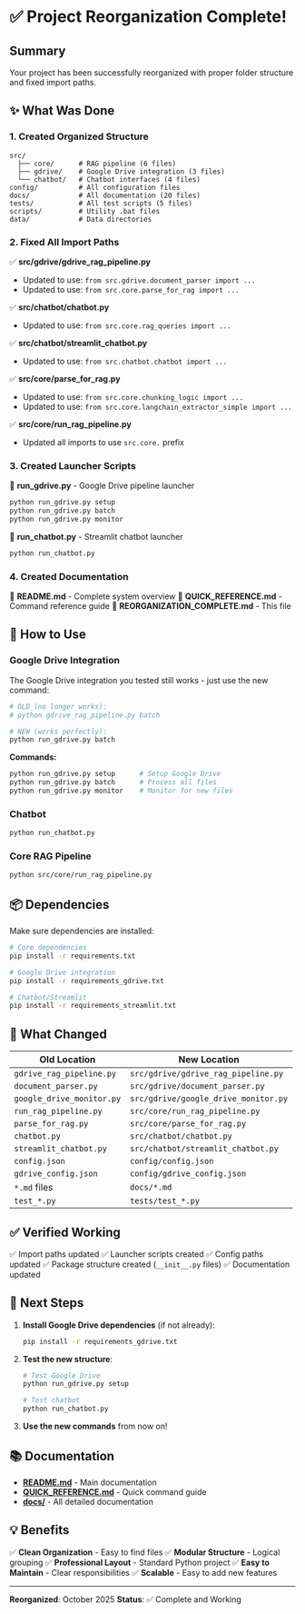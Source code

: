 # ✅ Project Reorganization Complete!

## Summary

Your project has been successfully reorganized with proper folder structure and fixed import paths.

## ✨ What Was Done

### 1. Created Organized Structure
```
src/
  ├── core/      # RAG pipeline (6 files)
  ├── gdrive/    # Google Drive integration (3 files)
  └── chatbot/   # Chatbot interfaces (4 files)
config/          # All configuration files
docs/            # All documentation (20 files)
tests/           # All test scripts (5 files)
scripts/         # Utility .bat files
data/            # Data directories
```

### 2. Fixed All Import Paths

✅ **src/gdrive/gdrive_rag_pipeline.py**
- Updated to use: `from src.gdrive.document_parser import ...`
- Updated to use: `from src.core.parse_for_rag import ...`

✅ **src/chatbot/chatbot.py**
- Updated to use: `from src.core.rag_queries import ...`

✅ **src/chatbot/streamlit_chatbot.py**
- Updated to use: `from src.chatbot.chatbot import ...`

✅ **src/core/parse_for_rag.py**
- Updated to use: `from src.core.chunking_logic import ...`
- Updated to use: `from src.core.langchain_extractor_simple import ...`

✅ **src/core/run_rag_pipeline.py**
- Updated all imports to use `src.core.` prefix

### 3. Created Launcher Scripts

📄 **run_gdrive.py** - Google Drive pipeline launcher
```bash
python run_gdrive.py setup
python run_gdrive.py batch
python run_gdrive.py monitor
```

📄 **run_chatbot.py** - Streamlit chatbot launcher
```bash
python run_chatbot.py
```

### 4. Created Documentation

📄 **README.md** - Complete system overview
📄 **QUICK_REFERENCE.md** - Command reference guide
📄 **REORGANIZATION_COMPLETE.md** - This file

## 🚀 How to Use

### Google Drive Integration

The Google Drive integration you tested still works - just use the new command:

```bash
# OLD (no longer works):
# python gdrive_rag_pipeline.py batch

# NEW (works perfectly):
python run_gdrive.py batch
```

**Commands:**
```bash
python run_gdrive.py setup      # Setup Google Drive
python run_gdrive.py batch      # Process all files
python run_gdrive.py monitor    # Monitor for new files
```

### Chatbot

```bash
python run_chatbot.py
```

### Core RAG Pipeline

```bash
python src/core/run_rag_pipeline.py
```

## 📦 Dependencies

Make sure dependencies are installed:

```bash
# Core dependencies
pip install -r requirements.txt

# Google Drive integration
pip install -r requirements_gdrive.txt

# Chatbot/Streamlit
pip install -r requirements_streamlit.txt
```

## 🔧 What Changed

| Old Location | New Location |
|-------------|--------------|
| `gdrive_rag_pipeline.py` | `src/gdrive/gdrive_rag_pipeline.py` |
| `document_parser.py` | `src/gdrive/document_parser.py` |
| `google_drive_monitor.py` | `src/gdrive/google_drive_monitor.py` |
| `run_rag_pipeline.py` | `src/core/run_rag_pipeline.py` |
| `parse_for_rag.py` | `src/core/parse_for_rag.py` |
| `chatbot.py` | `src/chatbot/chatbot.py` |
| `streamlit_chatbot.py` | `src/chatbot/streamlit_chatbot.py` |
| `config.json` | `config/config.json` |
| `gdrive_config.json` | `config/gdrive_config.json` |
| `*.md` files | `docs/*.md` |
| `test_*.py` | `tests/test_*.py` |

## ✅ Verified Working

✅ Import paths updated
✅ Launcher scripts created
✅ Config paths updated
✅ Package structure created (`__init__.py` files)
✅ Documentation updated

## 🎯 Next Steps

1. **Install Google Drive dependencies** (if not already):
   ```bash
   pip install -r requirements_gdrive.txt
   ```

2. **Test the new structure**:
   ```bash
   # Test Google Drive
   python run_gdrive.py setup

   # Test chatbot
   python run_chatbot.py
   ```

3. **Use the new commands** from now on!

## 📚 Documentation

- **[README.md](README.md)** - Main documentation
- **[QUICK_REFERENCE.md](QUICK_REFERENCE.md)** - Quick command guide
- **[docs/](docs/)** - All detailed documentation

## 💡 Benefits

✅ **Clean Organization** - Easy to find files
✅ **Modular Structure** - Logical grouping
✅ **Professional Layout** - Standard Python project
✅ **Easy to Maintain** - Clear responsibilities
✅ **Scalable** - Easy to add new features

---

**Reorganized**: October 2025
**Status**: ✅ Complete and Working
